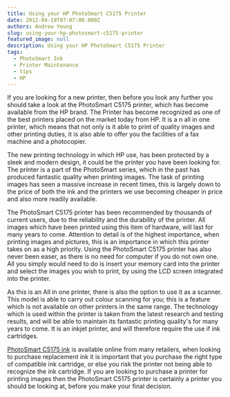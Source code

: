 ```yaml
---
title: Using your HP PhotoSmart C5175 Printer
date: 2012-04-19T07:07:00.000Z
authors: Andrew Yeung
slug: using-your-hp-photosmart-c5175-printer
featured_image: null
description: Using your HP PhotoSmart C5175 Printer
tags:
  - PhotoSmart Ink
  - Printer Maintenance
  - tips
  - HP
---
```

If you are looking for a new printer, then before you look any further you should take a look at the PhotoSmart C5175 printer, which has become available from the HP brand. The Printer has become recognized as one of the best printers placed on the market today from HP. It is a n all in one printer, which means that not only is it able to print of quality images and other printing duties, it is also able to offer you the facilities of a fax machine and a photocopier. 

The new printing technology in which HP use, has been protected by a sleek and modern design, it could be the printer you have been looking for. The printer is a part of the PhotoSmart series, which in the past has produced fantastic quality when printing images. The task of printing images has seen a massive increase in recent times, this is largely down to the price of both the ink and the printers we use becoming cheaper in price and also more readily available. 

The PhotoSmart C5175 printer has been recommended by thousands of current users, due to the reliability and the durability of the printer. All images which have been printed using this item of hardware, will last for many years to come. Attention to detail is of the highest importance, when printing images and pictures, this is an importance in which this printer takes on as a high priority. Using the PhotoSmart C5175 printer has also never been easer, as there is no need for computer if you do not own one. All you simply would need to do is insert your memory card into the printer and select the images you wish to print, by using the LCD screen integrated into the printer. 

As this is an All in one printer, there is also the option to use it as a scanner. This model is able to carry out colour scanning for you; this is a feature which is not available on other printers in the same range. The technology which is used within the printer is taken from the latest research and testing results, and will be able to maintain its fantastic printing quality's for many years to come. It is an inkjet printer, and will therefore require the use if ink cartridges. 

[PhotoSmart C5175 ink](https://www.comboink.com/hp-photosmart-c5175-ink-cartridges) is available online from many retailers, when looking to purchase replacement ink it is important that you purchase the right type of compatible ink cartridge, or else you risk the printer not being able to recognize the ink cartridge. If you are looking to purchase a printer for printing images then the PhotoSmart C5175 printer is certainly a printer you should be looking at, before you make your final decision.